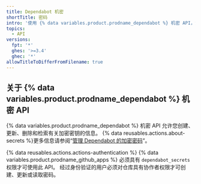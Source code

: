 ```yaml
---
title: Dependabot 机密
shortTitle: 密码
intro: '使用 {% data variables.product.prodname_dependabot %} 机密 API，您可以管理和控制组织或存储库的 {% data variables.product.prodname_dependabot %} 机密。'
topics:
  - API
versions:
  fpt: '*'
  ghes: '>=3.4'
  ghec: '*'
allowTitleToDifferFromFilename: true
---
```


## 关于 {% data variables.product.prodname_dependabot %} 机密 API

{% data variables.product.prodname_dependabot %} 机密 API 允许您创建、更新、删除和检索有关加密密钥的信息。 {% data reusables.actions.about-secrets %}更多信息请参阅“[管理 Dependabot 的加密密码](/code-security/supply-chain-security/keeping-your-dependencies-updated-automatically/managing-encrypted-secrets-for-dependabot)”。

{% data reusables.actions.actions-authentication %} {% data variables.product.prodname_github_apps %} 必须具有 `dependabot_secrets` 权限才可使用此 API。 经过身份验证的用户必须对仓库具有协作者权限才可创建、更新或读取密码。
